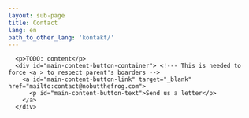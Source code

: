 ```yaml
---
layout: sub-page
title: Contact
lang: en
path_to_other_lang: 'kontakt/'
---
```


      <p>TODO: content</p>
      <div id="main-content-button-container"> <!--- This is needed to force <a > to respect parent's boarders -->
        <a id="main-content-button-link" target="_blank" href="mailto:contact@nobutthefrog.com">
          <p id="main-content-button-text">Send us a letter</p>
        </a>
      </div>
